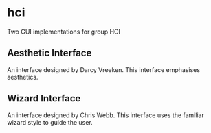 # hci

Two GUI implementations for group HCI

## Aesthetic Interface ##

An interface designed by Darcy Vreeken. This interface emphasises aesthetics.


## Wizard Interface ##

An interface designed by Chris Webb. This interface uses the familiar wizard
style to guide the user.
